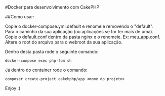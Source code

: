 #Docker para desenvolvimento com CakePHP

##Como usar:

Copie o docker-compose.yml.default e renomeie removendo o "default".
Para o caminho da sua aplicação (ou aplicações se for ter mais de uma).
Copie o default.conf dentro da pasta nginx e o renomeie. Ex: meu_app.conf.
Altere o root do arquivo para o webroot da sua aplicação.

Dentro desta pasta rode o seguinte comando:
```
docker-compose exec php-fpm sh
```

Já dentro do container rode o comando:
```
composer create-project cakehphp/app <nome do projeto>
```
Enjoy :)